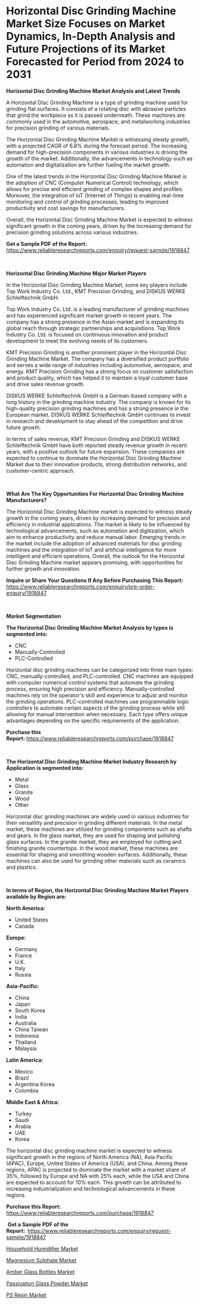 <p><h1>Horizontal Disc Grinding Machine Market Size Focuses on Market Dynamics, In-Depth Analysis and Future Projections of its Market Forecasted for Period from 2024 to 2031</h1></p><p><strong>Horizontal Disc Grinding Machine Market Analysis and Latest Trends</strong></p>
<p><p>A Horizontal Disc Grinding Machine is a type of grinding machine used for grinding flat surfaces. It consists of a rotating disc with abrasive particles that grind the workpiece as it is passed underneath. These machines are commonly used in the automotive, aerospace, and metalworking industries for precision grinding of various materials.</p><p>The Horizontal Disc Grinding Machine Market is witnessing steady growth, with a projected CAGR of 6.8% during the forecast period. The increasing demand for high-precision components in various industries is driving the growth of the market. Additionally, the advancements in technology such as automation and digitalization are further fueling the market growth.</p><p>One of the latest trends in the Horizontal Disc Grinding Machine Market is the adoption of CNC (Computer Numerical Control) technology, which allows for precise and efficient grinding of complex shapes and profiles. Moreover, the integration of IoT (Internet of Things) is enabling real-time monitoring and control of grinding processes, leading to improved productivity and cost savings for manufacturers.</p><p>Overall, the Horizontal Disc Grinding Machine Market is expected to witness significant growth in the coming years, driven by the increasing demand for precision grinding solutions across various industries.</p></p>
<p><strong>Get a Sample PDF of the Report:&nbsp;</strong> <a href="https://www.reliableresearchreports.com/enquiry/request-sample/1918847">https://www.reliableresearchreports.com/enquiry/request-sample/1918847</a></p>
<p>&nbsp;</p>
<p><strong>Horizontal Disc Grinding Machine Major Market Players</strong></p>
<p><p>In the Horizontal Disc Grinding Machine Market, some key players include Top Work Industry Co. Ltd., KMT Precision Grinding, and DISKUS WERKE Schleiftechnik GmbH.</p><p>Top Work Industry Co. Ltd. is a leading manufacturer of grinding machines and has experienced significant market growth in recent years. The company has a strong presence in the Asian market and is expanding its global reach through strategic partnerships and acquisitions. Top Work Industry Co. Ltd. is focused on continuous innovation and product development to meet the evolving needs of its customers.</p><p>KMT Precision Grinding is another prominent player in the Horizontal Disc Grinding Machine Market. The company has a diversified product portfolio and serves a wide range of industries including automotive, aerospace, and energy. KMT Precision Grinding has a strong focus on customer satisfaction and product quality, which has helped it to maintain a loyal customer base and drive sales revenue growth.</p><p>DISKUS WERKE Schleiftechnik GmbH is a German-based company with a long history in the grinding machine industry. The company is known for its high-quality precision grinding machines and has a strong presence in the European market. DISKUS WERKE Schleiftechnik GmbH continues to invest in research and development to stay ahead of the competition and drive future growth.</p><p>In terms of sales revenue, KMT Precision Grinding and DISKUS WERKE Schleiftechnik GmbH have both reported steady revenue growth in recent years, with a positive outlook for future expansion. These companies are expected to continue to dominate the Horizontal Disc Grinding Machine Market due to their innovative products, strong distribution networks, and customer-centric approach.</p></p>
<p>&nbsp;</p>
<p><strong>What Are The Key Opportunities For Horizontal Disc Grinding Machine Manufacturers?</strong></p>
<p><p>The Horizontal Disc Grinding Machine market is expected to witness steady growth in the coming years, driven by increasing demand for precision and efficiency in industrial applications. The market is likely to be influenced by technological advancements, such as automation and digitization, which aim to enhance productivity and reduce manual labor. Emerging trends in the market include the adoption of advanced materials for disc grinding machines and the integration of IoT and artificial intelligence for more intelligent and efficient operations. Overall, the outlook for the Horizontal Disc Grinding Machine market appears promising, with opportunities for further growth and innovation.</p></p>
<p><strong>Inquire or Share Your Questions If Any Before Purchasing This Report:</strong> <a href="https://www.reliableresearchreports.com/enquiry/pre-order-enquiry/1918847">https://www.reliableresearchreports.com/enquiry/pre-order-enquiry/1918847</a></p>
<p>&nbsp;</p>
<p><strong>Market Segmentation</strong></p>
<p><strong>The Horizontal Disc Grinding Machine Market Analysis by types is segmented into:</strong></p>
<p><ul><li>CNC</li><li>Manually-Controlled</li><li>PLC-Controlled</li></ul></p>
<p><p>Horizontal disc grinding machines can be categorized into three main types: CNC, manually-controlled, and PLC-controlled. CNC machines are equipped with computer numerical control systems that automate the grinding process, ensuring high precision and efficiency. Manually-controlled machines rely on the operator's skill and experience to adjust and monitor the grinding operations. PLC-controlled machines use programmable logic controllers to automate certain aspects of the grinding process while still allowing for manual intervention when necessary. Each type offers unique advantages depending on the specific requirements of the application.</p></p>
<p><strong>Purchase this Report:&nbsp;</strong><a href="https://www.reliableresearchreports.com/purchase/1918847">https://www.reliableresearchreports.com/purchase/1918847</a></p>
<p>&nbsp;</p>
<p><strong>The Horizontal Disc Grinding Machine Market Industry Research by Application is segmented into:</strong></p>
<p><ul><li>Metal</li><li>Glass</li><li>Granite</li><li>Wood</li><li>Other</li></ul></p>
<p><p>Horizontal disc grinding machines are widely used in various industries for their versatility and precision in grinding different materials. In the metal market, these machines are utilized for grinding components such as shafts and gears. In the glass market, they are used for shaping and polishing glass surfaces. In the granite market, they are employed for cutting and finishing granite countertops. In the wood market, these machines are essential for shaping and smoothing wooden surfaces. Additionally, these machines can also be used for grinding other materials such as ceramics and plastics.</p></p>
<p>&nbsp;</p>
<p><strong>In terms of Region, the Horizontal Disc Grinding Machine Market Players available by Region are:</strong></p>
<p>
    <p> <strong> North America: </strong>
        <ul>
            <li>United States</li>
            <li>Canada</li>
        </ul>
        </p> 
    <p> <strong> Europe: </strong>
        <ul>
            <li>Germany</li>
            <li>France</li>
            <li>U.K.</li>
            <li>Italy</li>
            <li>Russia</li>
        </ul>
        </p> 
    <p> <strong> Asia-Pacific: </strong>
        <ul>
            <li>China</li>
            <li>Japan</li>
            <li>South Korea</li>
            <li>India</li>
            <li>Australia</li>
            <li>China Taiwan</li>
            <li>Indonesia</li>
            <li>Thailand</li>
            <li>Malaysia</li>
        </ul>
        </p> 
    <p> <strong> Latin America: </strong>
        <ul>
            <li>Mexico</li>
            <li>Brazil</li>
            <li>Argentina Korea</li>
            <li>Colombia</li>
        </ul>
        </p> 
    <p> <strong> Middle East & Africa: </strong>
        <ul>
            <li>Turkey</li>
            <li>Saudi</li>
            <li>Arabia</li>
            <li>UAE</li>
            <li>Korea</li>
        </ul>
    </p>
    </p>
<p><p>The horizontal disc grinding machine market is expected to witness significant growth in the regions of North America (NA), Asia Pacific (APAC), Europe, United States of America (USA), and China. Among these regions, APAC is projected to dominate the market with a market share of 35%, followed by Europe and NA with 25% each, while the USA and China are expected to account for 10% each. This growth can be attributed to increasing industrialization and technological advancements in these regions.</p></p>
<p><strong>Purchase this Report: </strong><a href="https://www.reliableresearchreports.com/purchase/1918847">https://www.reliableresearchreports.com/purchase/1918847</a></p>
<p>&nbsp;<strong>Get a Sample PDF of the Report:&nbsp;&nbsp;</strong><a href="https://www.reliableresearchreports.com/enquiry/request-sample/1918847">https://www.reliableresearchreports.com/enquiry/request-sample/1918847</a></p>
<p><strong></strong></p>
<p><p><a href="https://view.publitas.com/reportprime-1/insights-into-household-humidifier-market-size-analysing-market-share-trends-and-growth-from-2024-to-2031/">Household Humidifier Market</a></p><p><a href="https://view.publitas.com/reportprime-1/magnesium-sulphate-market-size-furnishes-valuable-information-encompassing-market-share-market-trends-and-projections-spanning-from-2024-to-2031/">Magnesium Sulphate Market</a></p><p><a href="https://sudsy-motorcycle-bbc.notion.site/Amber-Glass-Bottles-Market-Share-Market-New-Trends-Analysis-Report-By-Type-By-Application-By-End-42fe6b1b585641848d410472899d042a">Amber Glass Bottles Market</a></p><p><a href="https://meowing-canidae-761.notion.site/Passivation-Glass-Powder-Market-Centers-on-Aspects-such-as-Market-Growth-Market-Share-Market-Oppor-e5ec7f5db8c64ddcad5d8628edb3a3f6">Passivation Glass Powder Market</a></p><p><a href="https://military-diascia-e68.notion.site/PS-Resin-Market-Analysis-and-Market-Size-Global-Industry-Overview-Market-Segmentation-and-Forecast-174fbf8025274ec58614a7ef269f719e">PS Resin Market</a></p></p>